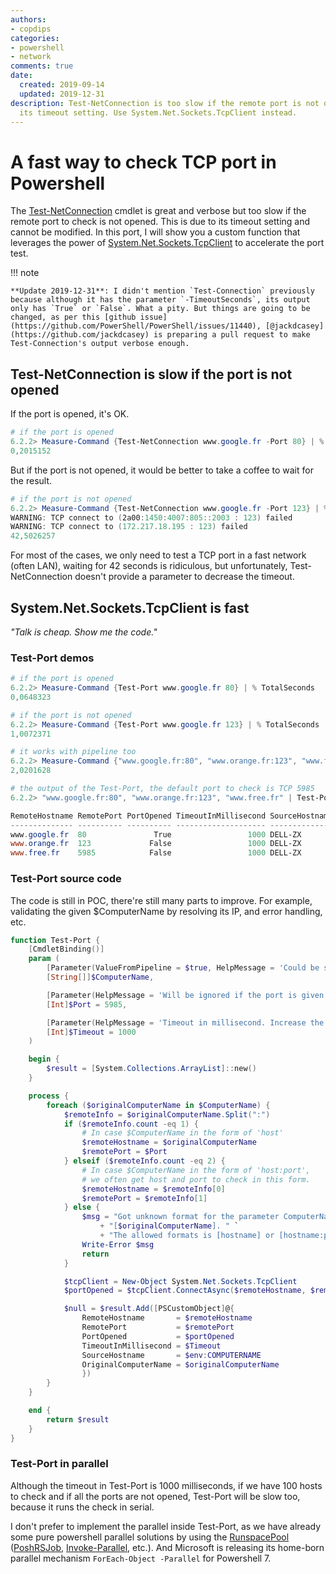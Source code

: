 ```yaml
---
authors:
- copdips
categories:
- powershell
- network
comments: true
date:
  created: 2019-09-14
  updated: 2019-12-31
description: Test-NetConnection is too slow if the remote port is not opened due to
  its timeout setting. Use System.Net.Sockets.TcpClient instead.
---
```


# A fast way to check TCP port in Powershell

The [Test-NetConnection](https://docs.microsoft.com/en-us/powershell/module/nettcpip/test-netconnection) cmdlet is great and verbose but too slow if the remote port to check is not opened. This is due to its timeout setting and cannot be modified. In this port, I will show you a custom function that leverages the power of  [System.Net.Sockets.TcpClient](https://docs.microsoft.com/dotnet/api/system.net.sockets.tcpclient) to accelerate the port test.

<!-- more -->

!!! note

    **Update 2019-12-31**: I didn't mention `Test-Connection` previously because although it has the parameter `-TimeoutSeconds`, its output only has `True` or `False`. What a pity. But things are going to be changed, as per this [github issue](https://github.com/PowerShell/PowerShell/issues/11440), [@jackdcasey](https://github.com/jackdcasey) is preparing a pull request to make Test-Connection's output verbose enough.

## Test-NetConnection is slow if the port is not opened

If the port is opened, it's OK.

```powershell
# if the port is opened
6.2.2> Measure-Command {Test-NetConnection www.google.fr -Port 80} | % TotalSeconds
0,2015152
```

But if the port is not opened, it would be better to take a coffee to wait for the result.

```powershell
# if the port is not opened
6.2.2> Measure-Command {Test-NetConnection www.google.fr -Port 123} | % TotalSeconds
WARNING: TCP connect to (2a00:1450:4007:805::2003 : 123) failed
WARNING: TCP connect to (172.217.18.195 : 123) failed
42,5026257
```

For most of the cases, we only need to test a TCP port in a fast network (often LAN), waiting for 42 seconds is ridiculous, but unfortunately, Test-NetConnection doesn't provide a parameter to decrease the timeout.

## System.Net.Sockets.TcpClient is fast

*"Talk is cheap. Show me the code."*

<!-- more -->

### Test-Port demos

```powershell
# if the port is opened
6.2.2> Measure-Command {Test-Port www.google.fr 80} | % TotalSeconds
0,0648323

# if the port is not opened
6.2.2> Measure-Command {Test-Port www.google.fr 123} | % TotalSeconds
1,0072371

# it works with pipeline too
6.2.2> Measure-Command {"www.google.fr:80", "www.orange.fr:123", "www.free.fr" | Test-Port} | % TotalSeconds
2,0201628

# the output of the Test-Port, the default port to check is TCP 5985
6.2.2> "www.google.fr:80", "www.orange.fr:123", "www.free.fr" | Test-Port | ft -a

RemoteHostname RemotePort PortOpened TimeoutInMillisecond SourceHostname OriginalComputerName
-------------- ---------- ---------- -------------------- -------------- --------------------
www.google.fr  80               True                 1000 DELL-ZX        www.google.fr:80
www.orange.fr  123             False                 1000 DELL-ZX        www.orange.fr:123
www.free.fr    5985            False                 1000 DELL-ZX        www.free.fr
```

### Test-Port source code

The code is still in POC, there're still many parts to improve. For example, validating the given $ComputerName by resolving its IP, and error handling, etc.

```powershell
function Test-Port {
    [CmdletBinding()]
    param (
        [Parameter(ValueFromPipeline = $true, HelpMessage = 'Could be suffixed by :Port')]
        [String[]]$ComputerName,

        [Parameter(HelpMessage = 'Will be ignored if the port is given in the param ComputerName')]
        [Int]$Port = 5985,

        [Parameter(HelpMessage = 'Timeout in millisecond. Increase the value if you want to test Internet resources.')]
        [Int]$Timeout = 1000
    )

    begin {
        $result = [System.Collections.ArrayList]::new()
    }

    process {
        foreach ($originalComputerName in $ComputerName) {
            $remoteInfo = $originalComputerName.Split(":")
            if ($remoteInfo.count -eq 1) {
                # In case $ComputerName in the form of 'host'
                $remoteHostname = $originalComputerName
                $remotePort = $Port
            } elseif ($remoteInfo.count -eq 2) {
                # In case $ComputerName in the form of 'host:port',
                # we often get host and port to check in this form.
                $remoteHostname = $remoteInfo[0]
                $remotePort = $remoteInfo[1]
            } else {
                $msg = "Got unknown format for the parameter ComputerName: " `
                    + "[$originalComputerName]. " `
                    + "The allowed formats is [hostname] or [hostname:port]."
                Write-Error $msg
                return
            }

            $tcpClient = New-Object System.Net.Sockets.TcpClient
            $portOpened = $tcpClient.ConnectAsync($remoteHostname, $remotePort).Wait($Timeout)

            $null = $result.Add([PSCustomObject]@{
                RemoteHostname       = $remoteHostname
                RemotePort           = $remotePort
                PortOpened           = $portOpened
                TimeoutInMillisecond = $Timeout
                SourceHostname       = $env:COMPUTERNAME
                OriginalComputerName = $originalComputerName
                })
        }
    }

    end {
        return $result
    }
}
```

### Test-Port in parallel

Although the timeout in Test-Port is 1000 milliseconds, if we have 100 hosts to check and if all the ports are not opened, Test-Port will be slow too, because it runs the check in serial.

I don't prefer to implement the parallel inside Test-Port, as we have already some pure powershell parallel solutions by using the [RunspacePool](https://docs.microsoft.com/en-us/dotnet/api/system.management.automation.runspaces.runspacepool) ([PoshRSJob](https://github.com/proxb/PoshRSJob), [Invoke-Parallel](https://github.com/RamblingCookieMonster/PowerShell/blob/master/Invoke-Parallel.ps1), etc.). And Microsoft is releasing its home-born parallel mechanism `ForEach-Object -Parallel` for Powershell 7.
